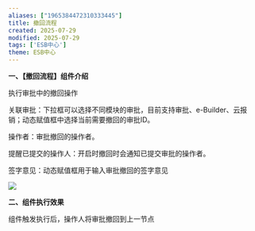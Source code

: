 ```yaml
---
aliases: ["1965384472310333445"]
title: 撤回流程
created: 2025-07-29
modified: 2025-07-29
tags: ['ESB中心']
theme: ESB中心
---
```


**一、【撤回流程】组件介绍**

执行审批中的撤回操作

关联审批：下拉框可以选择不同模块的审批，目前支持审批、e-Builder、云报销；动态赋值框中选择当前需要撤回的审批ID。

操作者：审批撤回的操作者。

提醒已提交的操作人：开启时撤回时会通知已提交审批的操作者。

签字意见：动态赋值框用于输入审批撤回的签字意见

![](https://myhelpdoc.oss-cn-heyuan.aliyuncs.com/mdimages/500d559f0e61183ac1a714fd54d45cb3.jpg)

**二、组件执行效果**

组件触发执行后，操作人将审批撤回到上一节点

